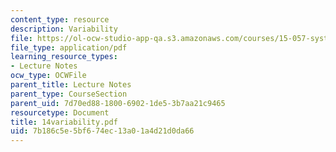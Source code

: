 ```yaml
---
content_type: resource
description: Variability
file: https://ol-ocw-studio-app-qa.s3.amazonaws.com/courses/15-057-systems-optimization-spring-2003/7b186c5e5bf674ec13a01a4d21d0da66_14variability.pdf
file_type: application/pdf
learning_resource_types:
- Lecture Notes
ocw_type: OCWFile
parent_title: Lecture Notes
parent_type: CourseSection
parent_uid: 7d70ed88-1800-6902-1de5-3b7aa21c9465
resourcetype: Document
title: 14variability.pdf
uid: 7b186c5e-5bf6-74ec-13a0-1a4d21d0da66
---
```

